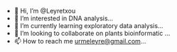 - 👋 Hi, I’m @Leyretxou
- 👀 I’m interested in DNA analysis...
- 🌱 I’m currently learning exploratory data analysis...
- 💞️ I’m looking to collaborate on plants bioinformatic ...
- 📫 How to reach me  urmeleyre@gmail.com...

<!---
Leyretxou/Leyretxou is a ✨ special ✨ repository because its `README.md` (this file) appears on your GitHub profile.
You can click the Preview link to take a look at your changes.
--->
